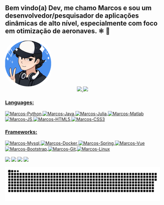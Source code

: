 ## Bem vindo(a) Dev, me chamo Marcos e sou um desenvolvedor/pesquisador de aplicações dinâmicas de alto nível, especialmente com foco em otimização de aeronaves. :atom_symbol: :rocket:

<img align="center" alt="Marcos-pic" height="150" style="border-radius:50px;" src="profile.png">

<div align="center">
  <a href="https://github.com/Marcos-jl">
  <img height="180em" src="https://github-readme-stats.vercel.app/api?username=Marcos-jl&show_icons=true&theme=dracula&include_all_commits=true&count_private=true"/>
  <img height="180em" src="https://github-readme-stats.vercel.app/api/top-langs/?username=Marcos-jl&layout=compact&langs_count=7&theme=dracula"/>
</div>






### Languages:  

<div style="display: inline_block">
    <img align="center" alt="Marcos-Python" height="30" width="40" src="https://cdn.jsdelivr.net/gh/devicons/devicon/icons/python/python-original.svg">
  <img align="center" alt="Marcos-Java" height="30" width="40" src="https://cdn.jsdelivr.net/gh/devicons/devicon/icons/java/java-original.svg">
  <img align="center" alt="Marcos-Julia" height="30" width="40" src="https://cdn.jsdelivr.net/gh/devicons/devicon/icons/julia/julia-original.svg">
  <img align="center" alt="Marcos-Matlab" height="30" width="40" src="https://cdn.jsdelivr.net/gh/devicons/devicon/icons/matlab/matlab-original.svg">
  <img align="center" alt="Marcos-JS" height="30" width="40" src="https://cdn.jsdelivr.net/gh/devicons/devicon/icons/javascript/javascript-original.svg">
  <img align="center" alt="Marcos-HTML5" height="30" width="40" src="https://cdn.jsdelivr.net/gh/devicons/devicon/icons/html5/html5-original.svg">
   <img align="center" alt="Marcos-CSS3" height="30" width="40" src="https://cdn.jsdelivr.net/gh/devicons/devicon/icons/css3/css3-original.svg">
  </div>

### Frameworks:

<div style="display: inline_block">
<img align="center" alt="Marcos-Mysql" height="30" width="40" src="https://cdn.jsdelivr.net/gh/devicons/devicon/icons/mysql/mysql-original.svg">
<img align="center" alt="Marcos-Docker" height="30" width="40" src="https://cdn.jsdelivr.net/gh/devicons/devicon/icons/docker/docker-original.svg">
<img align="center" alt="Marcos-Spring" height="30" width="40" src="https://cdn.jsdelivr.net/gh/devicons/devicon/icons/spring/spring-original.svg">
<img align="center" alt="Marcos-Vue" height="30" width="40" src="https://cdn.jsdelivr.net/gh/devicons/devicon/icons/vuejs/vuejs-original.svg">
<img align="center" alt="Marcos-Bootstrap" height="30" width="40" src="https://cdn.jsdelivr.net/gh/devicons/devicon/icons/bootstrap/bootstrap-original.svg">
<img align="center" alt="Marcos-Git" height="30" width="40" src="https://cdn.jsdelivr.net/gh/devicons/devicon/icons/git/git-original.svg">
<img align="center" alt="Marcos-Linux" height="30" width="40" src="https://cdn.jsdelivr.net/gh/devicons/devicon/icons/linux/linux-original.svg">
<div> <br>
  <a href="https://api.whatsapp.com/send?phone=5588997475684" target="_blank"><img src="https://img.shields.io/badge/WhatsApp-25D366?style=for-the-badge&logo=whatsapp&logoColor=white" target="_blank"></a>
  <a href="https://www.instagram.com/marcos.py/" target="_blank"><img src="https://img.shields.io/badge/-Instagram-%23E4405F?style=for-the-badge&logo=instagram&logoColor=white" target="_blank"></a>
  <a href = "marcosgomes19@alu.ufc.br"><img src="https://img.shields.io/badge/Gmail-D14836?style=for-the-badge&logo=gmail&logoColor=white" target="_blank"></a>
  <a href="https://www.linkedin.com/in/marcos-cunha-a95251223/" target="_blank"><img src="https://img.shields.io/badge/-LinkedIn-%230077B5?style=for-the-badge&logo=linkedin&logoColor=white" target="_blank"></a> 





  ![Snake animation](https://github.com/Marcos-jl/Marcos-jl/blob/output/github-contribution-grid-snake.svg)

</div>